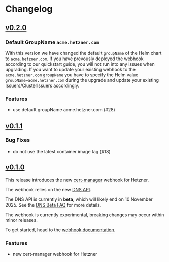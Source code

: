 # Changelog

## [v0.2.0](https://github.com/hetzner/cert-manager-webhook-hetzner/releases/tag/v0.2.0)

### Default GroupName `acme.hetzner.com`

With this version we have changed the default `groupName` of the Helm chart to `acme.hetzner.com`. If you have prevously deployed the webhook according to our quickstart guide, you will not run into any issues when upgrading. If you want to update your existing webhook to the `acme.hetzner.com` `groupName` you have to specify the Helm value `groupName=acme.hetzner.com` during the upgrade and update your existing Issuers/ClusterIssuers accordingly.

### Features

- use default groupName acme.hetzner.com (#28)

## [v0.1.1](https://github.com/hetzner/cert-manager-webhook-hetzner/releases/tag/v0.1.1)

### Bug Fixes

- do not use the latest container image tag (#18)

## [v0.1.0](https://github.com/hetzner/cert-manager-webhook-hetzner/releases/tag/v0.1.0)

This release introduces the new [cert-manager](https://cert-manager.io) webhook for Hetzner.

The webhook relies on the new [DNS API](https://docs.hetzner.cloud/reference/cloud#dns).

The DNS API is currently in **beta**, which will likely end on 10 November 2025. See the
[DNS Beta FAQ](https://docs.hetzner.com/networking/dns/faq/beta) for more details.

The webhook is currently experimental, breaking changes may occur within minor releases.

To get started, head to the [webhook documentation](https://github.com/hetzner/cert-manager-webhook-hetzner/blob/main/docs).

### Features

- new cert-manager webhook for Hetzner
